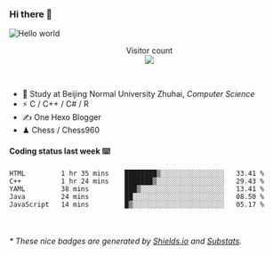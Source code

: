 ### Hi there 👋


<img src="https://raw.githubusercontent.com/sagar-viradiya/sagar-viradiya/master/resources/banner.png" alt="Hello world">
<p align="center"> 
  Visitor count<br/>
  <img src="https://profile-counter.glitch.me/youszoe/count.svg" />
</p>

<br/>


- 🍻  Study at Beijing Normal University Zhuhai, _Computer Science_
- ⚡  C / C++ / C# / R
- ✍️  One Hexo Blogger
- ♟  Chess / Chess960 


#### Coding status last week ⌨️

<!--START_SECTION:waka-->
```text
HTML         1 hr 35 mins    ████████▒░░░░░░░░░░░░░░░░   33.41 % 
C++          1 hr 24 mins    ███████▒░░░░░░░░░░░░░░░░░   29.43 % 
YAML         38 mins         ███▒░░░░░░░░░░░░░░░░░░░░░   13.41 % 
Java         24 mins         ██░░░░░░░░░░░░░░░░░░░░░░░   08.50 % 
JavaScript   14 mins         █▒░░░░░░░░░░░░░░░░░░░░░░░   05.17 % 
```
<!--END_SECTION:waka-->

<br/>
<center><img src="http://ghchart.rshah.org/409ba5/yousazoe" alt="" /></center>


<h6>* These nice badges are generated by <a href="https://shields.io/">Shields.io</a> and <a href="https://github.com/spencerwooo/Substats">Substats</a>.</h6>
